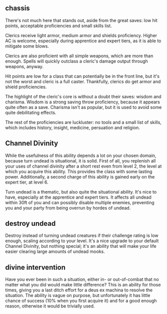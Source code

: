 ## chassis

There's not much here that stands out, aside from the great saves: low hit points, acceptable proficiencies and small skills list.

Clerics receive light armor, medium armor and shields proficiency. Higher AC is welcome, especially during apprentice and expert tiers, as it is able to mitigate some blows.

Clerics are also proficient with all simple weapons, which are more than enough. Spells will quickly outclass a cleric's damage output through weapons, anyway.

Hit points are low for a class that can potentially be in the front line, but it's not the worst and cleric is a full caster. Thankfully, clerics do get armor and shield proficiencies.

The highlight of the cleric's core is without a doubt their saves: wisdom and charisma. Wisdom is a strong saving throw proficiency, because it appears quite often as a save. Charisma isn't as popular, but it is used to avoid some quite debilitating effects.

The rest of the proficiencies are luckluster: no tools and a small list of skills, which includes history, insight, medicine, persuation and religion.

## <blue>Channel Divinity</blue>

While the usefulness of this ability depends a lot on your chosen domain, because turn undead is situational, it is solid. First of all, you replenish all your uses of channel divinity after a short rest even from level 2, the level at which you acquire this ability. This provides the class with some lasting power. Additionally, a second charge of this ability is gained early on the expert tier, at level 6.

Turn undead is a thematic, but also quite the situational ability. It's nice to have, especially at the apprentice and expert tiers. It affects all undead within 30ft of you and can possibly disable multiple enemies, preventing you and your party from being overrun by hordes of undead.

## destroy undead

Destroy instead of turning undead creatures if their challenge rating is low enough, scaling according to your level. It's a nice upgrade to your default Channel Divinity, but nothing special; it's an ability that will make your life easier clearing large amounts of undead mooks.

## divine intervention

Have you ever been in such a situation, either in- or out-of-combat that no matter what you did would make little difference? This is an ability for those times, giving you a last ditch effort for a deus ex machina to resolve the situation. The ability is vague on purpose, but unfortunately it has little chance of success (10% when you first acquire it) and for a good enough reason, otherwise it would be trivially used.
